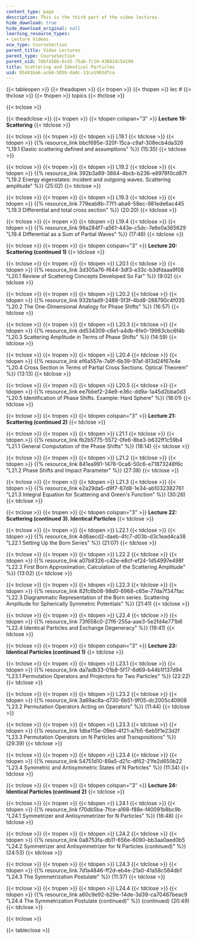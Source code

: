 ```yaml
---
content_type: page
description: This is the third part of the video lectures.
hide_download: true
hide_download_original: null
learning_resource_types:
- Lecture Videos
ocw_type: CourseSection
parent_title: Video Lectures
parent_type: CourseSection
parent_uid: 7dbfa566-6c42-75ab-fc10-43882dc5419d
title: Scattering and Identical Particles
uid: 85d41ba6-acb8-505b-da8c-13ca1903dfca
---
```


  
{{< tableopen >}}
{{< theadopen >}}
{{< tropen >}}
{{< thopen >}}
lec #
{{< thclose >}}
{{< thopen >}}
topics
{{< thclose >}}

{{< trclose >}}

{{< theadclose >}}
{{< tropen >}}
{{< tdopen colspan="3" >}}
**Lecture 19: Scattering**
{{< tdclose >}}

{{< trclose >}}
{{< tropen >}}
{{< tdopen >}}
L19.1
{{< tdclose >}}
{{< tdopen >}}
{{% resource_link bbcf695e-320f-15ca-c9af-308ecb4da326 "L19.1 Elastic scattering defined and assumptions" %}} (15:35)
{{< tdclose >}}

{{< trclose >}}
{{< tropen >}}
{{< tdopen >}}
L19.2
{{< tdclose >}}
{{< tdopen >}}
{{% resource_link 392b3a89-3864-4bcb-b236-e8978f0cd87f "L19.2 Energy eigenstates: incident and outgoing waves. Scattering amplitude" %}} (25:02)
{{< tdclose >}}

{{< trclose >}}
{{< tropen >}}
{{< tdopen >}}
L19.3
{{< tdclose >}}
{{< tdopen >}}
{{% resource_link 779eab8b-77f1-aba6-58ec-981ede6ac445 "L19.3 Differential and total cross section" %}} (20:20)
{{< tdclose >}}

{{< trclose >}}
{{< tropen >}}
{{< tdopen >}}
L19.4
{{< tdclose >}}
{{< tdopen >}}
{{% resource_link 99a284f7-a561-443e-c5dc-7e6e0a365629 "L19.4 Differential as a Sum of Partial Waves" %}} (17:46)
{{< tdclose >}}

{{< trclose >}}
{{< tropen >}}
{{< tdopen colspan="3" >}}
**Lecture 20: Scattering (continued 1)**
{{< tdclose >}}

{{< trclose >}}
{{< tropen >}}
{{< tdopen >}}
L20.1
{{< tdclose >}}
{{< tdopen >}}
{{% resource_link 3d305a76-f644-3df3-e33c-b3dfdaaa9f08 "L20.1 Review of Scattering Concepts Developed So Far" %}} (9:02)
{{< tdclose >}}

{{< trclose >}}
{{< tropen >}}
{{< tdopen >}}
L20.2
{{< tdclose >}}
{{< tdopen >}}
{{% resource_link 932b1ad9-2488-5f3f-4bd8-288790c4f035 "L20.2 The One-Dimensional Analogy for Phase Shifts" %}} (16:57)
{{< tdclose >}}

{{< trclose >}}
{{< tropen >}}
{{< tdopen >}}
L20.3
{{< tdclose >}}
{{< tdopen >}}
{{% resource_link dd534309-c6e1-a4db-6fe0-19983cbc6f4b "L20.3 Scattering Amplitude in Terms of Phase Shifts" %}} (14:59)
{{< tdclose >}}

{{< trclose >}}
{{< tropen >}}
{{< tdopen >}}
L20.4
{{< tdclose >}}
{{< tdopen >}}
{{% resource_link ef6a557e-7a9f-6b39-97af-813d24f67e4e "L20.4 Cross Section in Terms of Partial Cross Sections. Optical Theorem" %}} (13:13)
{{< tdclose >}}

{{< trclose >}}
{{< tropen >}}
{{< tdopen >}}
L20.5
{{< tdclose >}}
{{< tdopen >}}
{{% resource_link ee7bbef2-24e9-e36c-dd9a-1a45d2bba0d3 "L20.5 Identification of Phase Shifts. Example: Hard Sphere" %}} (18:01)
{{< tdclose >}}

{{< trclose >}}
{{< tropen >}}
{{< tdopen colspan="3" >}}
**Lecture 21: Scattering (continued 2)**
{{< tdclose >}}

{{< trclose >}}
{{< tropen >}}
{{< tdopen >}}
L21.1
{{< tdclose >}}
{{< tdopen >}}
{{% resource_link fb2b5775-5572-0fe6-8be3-b632ff1c59b4 "L21.1 General Computation of the Phase Shifts" %}} (18:14)
{{< tdclose >}}

{{< trclose >}}
{{< tropen >}}
{{< tdopen >}}
L21.2
{{< tdclose >}}
{{< tdopen >}}
{{% resource_link 841ea991-1476-0ca6-50c6-e71873248f6c "L21.2 Phase Shifts and Impact Parameter" %}} (27:38)
{{< tdclose >}}

{{< trclose >}}
{{< tropen >}}
{{< tdopen >}}
L21.3
{{< tdclose >}}
{{< tdopen >}}
{{% resource_link e2a29da5-d9f7-87d8-1e34-ab1032382761 "L21.3 Integral Equation for Scattering and Green's Function" %}} (30:26)
{{< tdclose >}}

{{< trclose >}}
{{< tropen >}}
{{< tdopen colspan="3" >}}
**Lecture 22: Scattering (continued 3). Identical Particles**
{{< tdclose >}}

{{< trclose >}}
{{< tropen >}}
{{< tdopen >}}
L22.1
{{< tdclose >}}
{{< tdopen >}}
{{% resource_link 4d6aecd2-daeb-4fc7-d03b-d3c1ead4ca38 "L22.1 Setting Up the Born Series" %}} (21:07)
{{< tdclose >}}

{{< trclose >}}
{{< tropen >}}
{{< tdopen >}}
L22.2
{{< tdclose >}}
{{< tdopen >}}
{{% resource_link a07b8326-c42e-e8cf-ef24-1d54997e498f "L22.2 First Born Approximation. Calculation of the Scattering Amplitude" %}} (13:02)
{{< tdclose >}}

{{< trclose >}}
{{< tropen >}}
{{< tdopen >}}
L22.3
{{< tdclose >}}
{{< tdopen >}}
{{% resource_link 82fc8b08-98d0-6968-c65e-77da7f347fac "L22.3 Diagrammatic Representation of the Born series. Scattering Amplitude for Spherically Symmetric Potentials" %}} (21:41)
{{< tdclose >}}

{{< trclose >}}
{{< tropen >}}
{{< tdopen >}}
L22.4
{{< tdclose >}}
{{< tdopen >}}
{{% resource_link 73f658c0-27f6-255a-aae3-5e2fd4e771b6 "L22.4 Identical Particles and Exchange Degeneracy" %}} (19:41)
{{< tdclose >}}

{{< trclose >}}
{{< tropen >}}
{{< tdopen colspan="3" >}}
**Lecture 23: Identical Particles (continued 1)**
{{< tdclose >}}

{{< trclose >}}
{{< tropen >}}
{{< tdopen >}}
L23.1
{{< tdclose >}}
{{< tdopen >}}
{{% resource_link da7adb33-01b8-5f17-6d69-b44b1f137d94 "L23.1 Permutation Operators and Projectors for Two Particles" %}} (22:22)
{{< tdclose >}}

{{< trclose >}}
{{< tropen >}}
{{< tdopen >}}
L23.2
{{< tdclose >}}
{{< tdopen >}}
{{% resource_link 3a69ac8a-d730-6b51-9f05-dc2005c40908 "L23.2 Permutation Operators Acting on Operators" %}} (11:44)
{{< tdclose >}}

{{< trclose >}}
{{< tropen >}}
{{< tdopen >}}
L23.3
{{< tdclose >}}
{{< tdopen >}}
{{% resource_link 1dbe115e-09ed-4f21-a7b5-6eb5f1e23d2f "L23.3 Permutation Operators on N Particles and Transpositions" %}} (29:39)
{{< tdclose >}}

{{< trclose >}}
{{< tropen >}}
{{< tdopen >}}
L23.4
{{< tdclose >}}
{{< tdopen >}}
{{% resource_link 54751d10-89a5-d21c-df62-21fe2d650b22 "L23.4 Symmetric and Antisymmetric States of N Particles" %}} (11:34)
{{< tdclose >}}

{{< trclose >}}
{{< tropen >}}
{{< tdopen colspan="3" >}}
**Lecture 24: Identical Particles (continued 2)**
{{< tdclose >}}

{{< trclose >}}
{{< tropen >}}
{{< tdopen >}}
L24.1
{{< tdclose >}}
{{< tdopen >}}
{{% resource_link f70db5ba-7fce-a168-f88e-f40091b8bc9b "L24.1 Symmetrizer and Antisymmetrizer for N Particles" %}} (16:48)
{{< tdclose >}}

{{< trclose >}}
{{< tropen >}}
{{< tdopen >}}
L24.2
{{< tdclose >}}
{{< tdopen >}}
{{% resource_link 0a8753fa-db11-656e-6090-bb3aa0aed0b5 "L24.2 Symmetrizer and Antisymmetrizer for N Particles (continued)" %}} (24:53)
{{< tdclose >}}

{{< trclose >}}
{{< tropen >}}
{{< tdopen >}}
L24.3
{{< tdclose >}}
{{< tdopen >}}
{{% resource_link 7d1a4846-ff2d-eb4e-21a0-41a58c584db1 "L24.3 The Symmetrization Postulate" %}} (11:37)
{{< tdclose >}}

{{< trclose >}}
{{< tropen >}}
{{< tdopen >}}
L24.4
{{< tdclose >}}
{{< tdopen >}}
{{% resource_link a60c9e92-b29e-14de-3d39-ca70467beac9 "L24.4 The Symmetrization Postulate (continued)" %}} (continued) (20:49)
{{< tdclose >}}

{{< trclose >}}

{{< tableclose >}}
